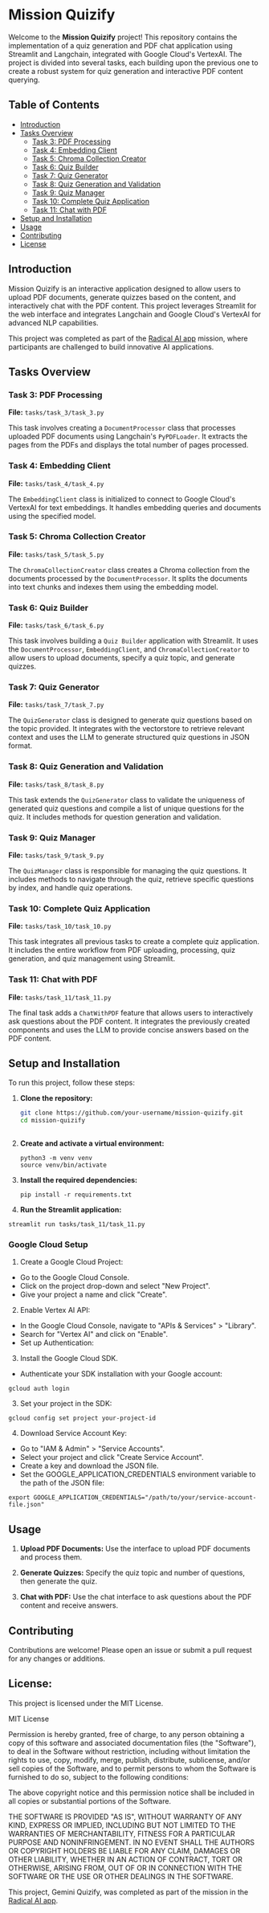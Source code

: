 # Mission Quizify

Welcome to the **Mission Quizify** project! This repository contains the implementation of a quiz generation and PDF chat application using Streamlit and Langchain, integrated with Google Cloud's VertexAI. The project is divided into several tasks, each building upon the previous one to create a robust system for quiz generation and interactive PDF content querying.

## Table of Contents

- [Introduction](#introduction)
- [Tasks Overview](#tasks-overview)
  - [Task 3: PDF Processing](#task-3-pdf-processing)
  - [Task 4: Embedding Client](#task-4-embedding-client)
  - [Task 5: Chroma Collection Creator](#task-5-chroma-collection-creator)
  - [Task 6: Quiz Builder](#task-6-quiz-builder)
  - [Task 7: Quiz Generator](#task-7-quiz-generator)
  - [Task 8: Quiz Generation and Validation](#task-8-quiz-generation-and-validation)
  - [Task 9: Quiz Manager](#task-9-quiz-manager)
  - [Task 10: Complete Quiz Application](#task-10-complete-quiz-application)
  - [Task 11: Chat with PDF](#task-11-chat-with-pdf)
- [Setup and Installation](#setup-and-installation)
- [Usage](#usage)
- [Contributing](#contributing)
- [License](#license)

## Introduction

Mission Quizify is an interactive application designed to allow users to upload PDF documents, generate quizzes based on the content, and interactively chat with the PDF content. This project leverages Streamlit for the web interface and integrates Langchain and Google Cloud's VertexAI for advanced NLP capabilities.

This project was completed as part of the [Radical AI app](https://ai.radicalai.app/Gemini-Quizify-2024-Feb-28) mission, where participants are challenged to build innovative AI applications.


## Tasks Overview

### Task 3: PDF Processing

**File:** `tasks/task_3/task_3.py`

This task involves creating a `DocumentProcessor` class that processes uploaded PDF documents using Langchain's `PyPDFLoader`. It extracts the pages from the PDFs and displays the total number of pages processed.

### Task 4: Embedding Client

**File:** `tasks/task_4/task_4.py`

The `EmbeddingClient` class is initialized to connect to Google Cloud's VertexAI for text embeddings. It handles embedding queries and documents using the specified model.

### Task 5: Chroma Collection Creator

**File:** `tasks/task_5/task_5.py`

The `ChromaCollectionCreator` class creates a Chroma collection from the documents processed by the `DocumentProcessor`. It splits the documents into text chunks and indexes them using the embedding model.

### Task 6: Quiz Builder

**File:** `tasks/task_6/task_6.py`

This task involves building a `Quiz Builder` application with Streamlit. It uses the `DocumentProcessor`, `EmbeddingClient`, and `ChromaCollectionCreator` to allow users to upload documents, specify a quiz topic, and generate quizzes.

### Task 7: Quiz Generator

**File:** `tasks/task_7/task_7.py`

The `QuizGenerator` class is designed to generate quiz questions based on the topic provided. It integrates with the vectorstore to retrieve relevant context and uses the LLM to generate structured quiz questions in JSON format.

### Task 8: Quiz Generation and Validation

**File:** `tasks/task_8/task_8.py`

This task extends the `QuizGenerator` class to validate the uniqueness of generated quiz questions and compile a list of unique questions for the quiz. It includes methods for question generation and validation.

### Task 9: Quiz Manager

**File:** `tasks/task_9/task_9.py`

The `QuizManager` class is responsible for managing the quiz questions. It includes methods to navigate through the quiz, retrieve specific questions by index, and handle quiz operations.

### Task 10: Complete Quiz Application

**File:** `tasks/task_10/task_10.py`

This task integrates all previous tasks to create a complete quiz application. It includes the entire workflow from PDF uploading, processing, quiz generation, and quiz management using Streamlit.

### Task 11: Chat with PDF

**File:** `tasks/task_11/task_11.py`

The final task adds a `ChatWithPDF` feature that allows users to interactively ask questions about the PDF content. It integrates the previously created components and uses the LLM to provide concise answers based on the PDF content.

## Setup and Installation

To run this project, follow these steps:

1. **Clone the repository:**

   ```sh
   git clone https://github.com/your-username/mission-quizify.git
   cd mission-quizify
  
2. **Create and activate a virtual environment:**
   ```
   python3 -m venv venv
   source venv/bin/activate

3. **Install the required dependencies:**

   ```
   pip install -r requirements.txt

4. **Run the Streamlit application:**

  ```
streamlit run tasks/task_11/task_11.py
```

### Google Cloud Setup

1. Create a Google Cloud Project:

- Go to the Google Cloud Console.
- Click on the project drop-down and select "New Project".
- Give your project a name and click "Create".

2. Enable Vertex AI API:

- In the Google Cloud Console, navigate to "APIs & Services" > "Library".
- Search for "Vertex AI" and click on "Enable".
- Set up Authentication:

3. Install the Google Cloud SDK.

- Authenticate your SDK installation with your Google account:
```
gcloud auth login
```

3. Set your project in the SDK:
```
gcloud config set project your-project-id
```

4. Download Service Account Key:

- Go to "IAM & Admin" > "Service Accounts".
- Select your project and click "Create Service Account".
- Create a key and download the JSON file.
- Set the GOOGLE_APPLICATION_CREDENTIALS environment variable to the path of the JSON file:
```
export GOOGLE_APPLICATION_CREDENTIALS="/path/to/your/service-account-file.json"
```

## Usage

1. **Upload PDF Documents:**
   Use the interface to upload PDF documents and process them.

2. **Generate Quizzes:**
   Specify the quiz topic and number of questions, then generate the quiz.

3. **Chat with PDF:**
   Use the chat interface to ask questions about the PDF content and receive answers.

## Contributing

Contributions are welcome! Please open an issue or submit a pull request for any changes or additions.

## License:

This project is licensed under the MIT License.

MIT License

Permission is hereby granted, free of charge, to any person obtaining a copy of this software and associated documentation files (the "Software"), to deal in the Software without restriction, including without limitation the rights to use, copy, modify, merge, publish, distribute, sublicense, and/or sell copies of the Software, and to permit persons to whom the Software is furnished to do so, subject to the following conditions:

The above copyright notice and this permission notice shall be included in all copies or substantial portions of the Software.

THE SOFTWARE IS PROVIDED "AS IS", WITHOUT WARRANTY OF ANY KIND, EXPRESS OR IMPLIED, INCLUDING BUT NOT LIMITED TO THE WARRANTIES OF MERCHANTABILITY, FITNESS FOR A PARTICULAR PURPOSE AND NONINFRINGEMENT. IN NO EVENT SHALL THE AUTHORS OR COPYRIGHT HOLDERS BE LIABLE FOR ANY CLAIM, DAMAGES OR OTHER LIABILITY, WHETHER IN AN ACTION OF CONTRACT, TORT OR OTHERWISE, ARISING FROM, OUT OF OR IN CONNECTION WITH THE SOFTWARE OR THE USE OR OTHER DEALINGS IN THE SOFTWARE.

This project, Gemini Quizify, was completed as part of the mission in the [Radical AI app](https://ai.radicalai.app/Gemini-Quizify-2024-Feb-28).







   

